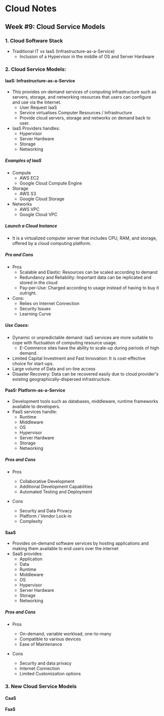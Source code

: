 # Cloud Notes

## Week #9: Cloud Service Models

### 1. Cloud Software Stack
- Traditional IT vs IaaS (Infrastructure-as-a-Service)
    - Inclusion of a Hypervisor in the middle of OS and Server Hardware
### 2. Cloud Service Models:
#### IaaS: Infrastructure-as-a-Service
- This provides on-demand services of computing infrastructure such as servers, storage, and networking resources that users can configure and use via the Internet.
    - User Request IaaS
    - Service virtualises Computer Resources / Infrastructure
    - Provide cloud servers, storage and networks on demand back to user.
- IaaS Providers handles:
    - Hypervisor
    - Server Hardware
    - Storage
    - Networking

##### Examples of IaaS
- Compute
    - AWS EC2
    - Google Cloud Compute Engine
- Storage
    - AWS S3
    - Google Cloud Storage
- Networks
    - AWS VPC
    - Google Cloud VPC

##### Launch a Cloud Instance
- It is a virtualized computer server that includes CPU, RAM, and storage, offered by a cloud computing platform.

##### Pro and Cons
- Pros
    - Scalable and Elastic: Resources can be scaled according to demand
    - Redundancy and Reliability: Important data can be replicated and stored in the cloud
    - Pay-per-Use: Charged according to usage instead of having to buy it outright.
- Cons:
    - Relies on Internet Connection
    - Security Issues
    - Learning Curve

##### Use Cases:
- Dynamic or unpredictable demand: IaaS services are more suitable to cope with fluctuation of computing resource usage.
    - E-Commerce sites have the ability to scale-up during periods of high demand.
- Limited Capital Investment and Fast Innovation: It is cost-effective choice for start-ups.
- Large volume of Data and on-line access
- Disaster Recovery: Data can be recovered easily due to cloud provider's existing geographically-dispersed infrastructure.

#### PaaS: Platform-as-a-Service
- Development tools such as databases, middleware, runtime frameworks available to developers.
- PaaS services handle:
    - Runtime
    - Middleware
    - OS
    - Hypervisor
    - Server Hardware
    - Storage
    - Networking

##### Pros and Cons
- Pros
    - Collaborative Development
    - Additional Development Capabilities
    - Automated Testing and Deployment

- Cons
    - Security and Data Privacy
    - Platform / Vendor Lock-in
    - Complexity

#### SaaS
- Provides on-demand software services by hosting applications and making them available to end users over the internet
- SaaS provides:
    - Application
    - Data
    - Runtime
    - Middleware
    - OS
    - Hypervisor
    - Server Hardware
    - Storage
    - Networking

##### Pros and Cons
- Pros
    - On-demand, variable workload, one-to-many
    - Compatible to various devices
    - Ease of Maintenance

- Cons
    - Security and data privacy
    - Internet Connection
    - Limited Customization options

### 3. New Cloud Service Models
#### CaaS

#### FaaS